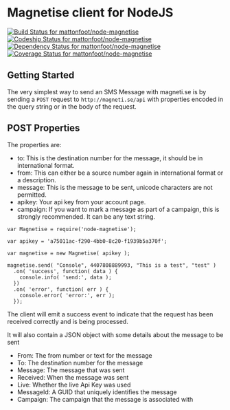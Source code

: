 Magnetise client for NodeJS
===========================

[![Build Status for mattonfoot/node-magnetise](https://travis-ci.org/mattonfoot/node-magnetise.svg?branch=master)](https://travis-ci.org/mattonfoot/node-magnetise)
[![Codeship Status for mattonfoot/node-magnetise](https://www.codeship.io/projects/ffe9c1c0-fe38-0131-eee1-0e81edcedc5d/status?branch=master)](https://www.codeship.io/projects/29543)
[![Dependency Status for mattonfoot/node-magnetise](https://david-dm.org/mattonfoot/node-magnetise.svg)](https://david-dm.org/mattonfoot/node-magnetise)
[![Coverage Status for mattonfoot/node-magnetise](https://img.shields.io/coveralls/mattonfoot/node-magnetise.svg)](https://coveralls.io/r/mattonfoot/node-magnetise?branch=master)


Getting Started
---------------

The very simplest way to send an SMS Message with magneti.se is by sending a
`POST` request to `http://magneti.se/api` with properties encoded in the query
string or in the body of the request.

POST Properties
---------------

The properties are:

* to: This is the destination number for the message, it should be in international format.
* from: This can either be a source number again in international format or a description.
* message: This is the message to be sent, unicode characters are not permitted.
* apikey: Your api key from your account page.
* campaign: If you want to mark a message as part of a campaign, this is strongly recommended. It can be any text string.

```node
var Magnetise = require('node-magnetise');

var apikey = 'a75011ac-f290-4bb0-8c20-f1939b5a370f';

var magnetise = new Magnetise( apikey );

magnetise.send( "Console", 4407808889993, "This is a test", "test" )
  .on( 'success', function( data ) {
    console.info( 'send:', data );
  })
  .on( 'error', function( err ) {
    console.error( 'error:', err );
  });
```

The client will emit a success event to indicate that the request has been
received correctly and is being processed.

It will also contain a JSON object with some details about the message to be sent

* From: The from number or text for the message
* To: The destination number for the message
* Message: The message that was sent
* Received: When the message was sent
* Live: Whether the live Api Key was used
* MessageId: A GUID that uniquely identifies the message
* Campaign: The campaign that the message is associated with
